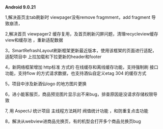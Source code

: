 

**Android 9.0.21**





1,解决首页主tab刷新时  viewpager没有remove fragmment，add fragment 导致崩溃，

2,解决首页 viewpager2 缓存复用，及首页刷新闪屏问题，清理recycleview缓存view和缓存池 ，重新适配数据

3，SmartRefrashLayout刷新框架更新最近版本，使用该框架的页面进行适配， 适配项目中 上拉加载和下拉更新的header和footer

4，新网络框架增加 http标准 方式的 在线缓存和离线缓存功能，支持强制刷 接口功能，支持flow 的方式请求数据，也支持酒仙自定义etag 304 的缓存方式

5，项目中涉及新酒仙logo 的地方图片更换

6，进小能客服页，商品预览图片显示出不来bug，排查原因是没请求存储权限导致

7, 用 AspectJ  统计项目 主线程方法耗时 阀值统计功能 ，和防重复点击功能

8，解决从webview进商品兑换页，有的机型会打开多个商品兑换页bug